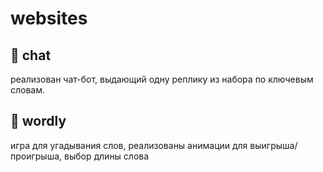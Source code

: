 # websites
## 🦾 chat 
реализован чат-бот, выдающий одну реплику из набора по ключевым словам.
## 👅 wordly
игра для угадывания слов, реализованы анимации для выигрыша/проигрыша, выбор длины слова
##
